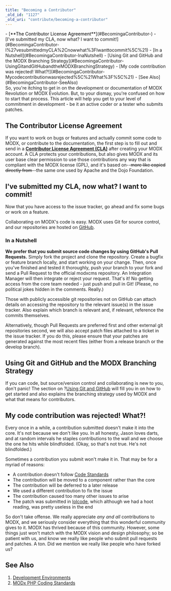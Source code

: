 ```yaml
---
title: "Becoming a Contributor"
_old_id: "1127"
_old_uri: "contribute/becoming-a-contributor"
---
```


<div>- [<span style="color: #000000">**The Contributor License Agreement**</span>](#BecomingaContributor-)
- [I've submitted my CLA, now what? I want to commit!](#BecomingaContributor-I%27vesubmittedmyCLA%2Cnowwhat%3FIwanttocommit%5C%21)
  - [In a Nutshell](#BecomingaContributor-InaNutshell)
- [Using Git and GitHub and the MODX Branching Strategy](#BecomingaContributor-UsingGitandGitHubandtheMODXBranchingStrategy)
- [My code contribution was rejected! What?!](#BecomingaContributor-Mycodecontributionwasrejected%5C%21What%3F%5C%21)
- [See Also](#BecomingaContributor-SeeAlso)

</div>So, you're itching to get in on the development or documentation of MODX Revolution or MODX Evolution. But, to your dismay, you're confused on how to start that process. This article will help you get to your level of commitment in development - be it an active coder or a tester who submits patches.

**The Contributor License Agreement**
-------------------------------------

If you want to work on bugs or features and actually commit some code to MODX, or contribute to the documentation, the first step is to fill out and send in a **[Contributor License Agreement (CLA)](http://develop.modx.com/contribute/cla/)** after creating your MODX account. A CLA protects your contributions, but also gives MODX and its user base clear permission to use those contributions any way that is compliant with the MODX license (GPL), and it's based on--<del>more like copied directly from</del>--the same one used by Apache and the Dojo Foundation.

I've submitted my CLA, now what? I want to commit!
--------------------------------------------------

Now that you have access to the issue tracker, go ahead and fix some bugs or work on a feature.

Collaborating on MODX's code is easy. MODX uses Git for source control, and our repositories are hosted on [GitHub](http://github.com/modxcms/).

### In a Nutshell

**We prefer that you submit source code changes by using GitHub's Pull Requests.** Simply fork the project and clone the repository. Create a bugfix or feature branch locally, and start working on your change. Then, once you've finished and tested it thoroughly, push your branch to your fork and send a Pull Request to the official modxcms repository. An Integration Manager will then integrate or reject your request. That's it! No getting access from the core team needed - just push and pull in Git! (Please, no political jokes hidden in the comments. Really.)

Those with publicly accessible git repositories not on GitHub can attach details on accessing the repository to the relevant issue(s) in the issue tracker. Also explain which branch is relevant and, if relevant, reference the commits themselves.

Alternatively, though Pull Requests are preferred first and other external git repositories second, we will also accept patch files attached to a ticket in the issue tracker. If you do this, please ensure that your patches are generated against the most recent files (either from a release branch or the develop branch).

Using Git and GitHub and the MODX Branching Strategy
----------------------------------------------------

If you can code, but source/version control and collaborating is new to you, don't panic! The section on ?[Using Git and GitHub](/community/contribute/using-git-and-github/ "Using Git and GitHub") will fill you in on how to get started and also explains the branching strategy used by MODX and what that means for contributors.

My code contribution was rejected! What?!
-----------------------------------------

Every once in a while, a contribution submitted doesn't make it into the core. It's not because we don't like you. In all honesty, Jason loves darts, and at random intervals he staples contributions to the wall and we choose the one he hits while blindfolded. (Okay, so that's not true. He's not blindfolded.)

Sometimes a contribution you submit won't make it in. That may be for a myriad of reasons:

- A contribution doesn't follow [Code Standards](/revolution/2.x/developing-in-modx/code-standards "Code Standards")
- The contribution will be moved to a component rather than the core
- The contribution will be deferred to a later release
- We used a different contribution to fix the issue
- The contribution caused too many other issues to arise
- The patch was submitted in [lolcode](http://lolcode.com/), which although we had a hoot reading, was pretty useless in the end

So don't take offense. We really appreciate _any and all_ contributions to MODX, and we seriously consider everything that this wonderful community gives to it. MODX has thrived because of this community. However, some things just won't match with the MODX vision and design philosophy; so be patient with us, and know we really like people who submit pull requests and patches. A ton. Did we mention we really like people who have forked us?

See Also
--------

1. [Development Environments](/community/contribute/becoming-a-contributor/development-environments)
2. [MODx PHP Coding Standards](/community/contribute/becoming-a-contributor/modx-php-coding-standards)